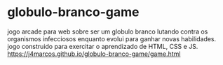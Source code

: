 # globulo-branco-game
 jogo arcade para web sobre ser um globulo branco lutando contra os organismos infecciosos enquanto evolui para ganhar novas habilidades. jogo construido para exercitar o aprendizado de HTML, CSS e JS. https://j4marcos.github.io/globulo-branco-game/game.html
